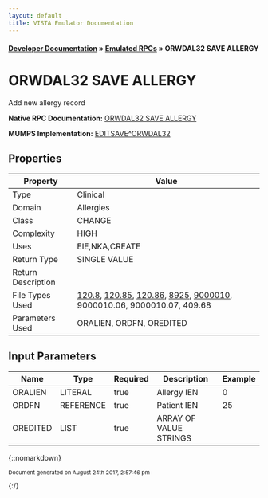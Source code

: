 ```yaml
---
layout: default
title: VISTA Emulator Documentation
---
```


#### [Developer Documentation](../index) &#187; [Emulated RPCs](TableOfContents) &#187; ORWDAL32 SAVE ALLERGY<br/>
# ORWDAL32 SAVE ALLERGY

Add new allergy record

**Native RPC Documentation:** [ORWDAL32 SAVE ALLERGY](../VISTARPC/ORWDAL32_SAVE_ALLERGY)

**MUMPS Implementation:** [EDITSAVE^ORWDAL32](http://code.osehra.org/dox/Routine_ORWDAL32_source.html)

## Properties

Property | Value
--- | ---
Type | Clinical
Domain | Allergies
Class | CHANGE
Complexity | HIGH
Uses | EIE,NKA,CREATE
Return Type | SINGLE VALUE
Return Description | 
File Types Used | [120.8](../VDM/Patient_Allergies-120_8), [120.85](../VDM/Adverse_Reaction_Reporting-120_85), [120.86](../VDM/Adverse_Reaction_Assessment-120_86), [8925](../VDM/Tiu_Document-8925), [9000010](../VDM/Visit-9000010), 9000010.06, 9000010.07, 409.68
Parameters Used | ORALIEN, ORDFN, OREDITED


## Input Parameters

Name | Type | Required | Description | Example
--- | --- | --- | --- | ---
ORALIEN | LITERAL | true | Allergy IEN | 0
ORDFN | REFERENCE | true | Patient IEN | 25
OREDITED | LIST | true | ARRAY OF VALUE STRINGS | 

{::nomarkdown} <br/><p style="font-size: 11px">Document generated on August 24th 2017, 2:57:46 pm</p>{:/}